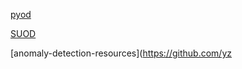 [pyod](https://github.com/yzhao062/pyod)

[SUOD](https://github.com/yzhao062/SUOD)

[anomaly-detection-resources](https://github.com/yz